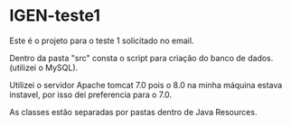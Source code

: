 # IGEN-teste1

Este é o projeto para o teste 1 solicitado no email.

Dentro da pasta "src" consta o script para criação do banco de dados. (utilizei o MySQL).

Utilizei o servidor Apache tomcat 7.0 pois o 8.0 na minha máquina estava instavel, por isso dei preferencia para o 7.0.

As classes estão separadas por pastas dentro de Java Resources.
